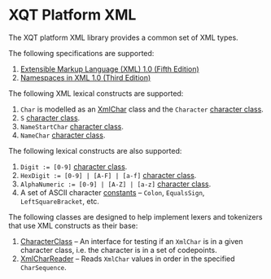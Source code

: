 # XQT Platform XML
The XQT platform XML library provides a common set of XML types.

The following specifications are supported:
1. [Extensible Markup Language (XML) 1.0 (Fifth Edition)](https://www.w3.org/TR/2008/REC-xml-20081126/)
2. [Namespaces in XML 1.0 (Third Edition)](https://www.w3.org/TR/2009/REC-xml-names-20091208/)

The following XML lexical constructs are supported:
1. `Char` is modelled as an [XmlChar](commonMain/xqt/platform/xml/model/XmlChar.kt)
   class and the `Character` [character class](commonMain/xqt/platform/xml/lexer/CharacterClass.kt).
2. `S` [character class](commonMain/xqt/platform/xml/lexer/CharacterClass.kt).
3. `NameStartChar` [character class](commonMain/xqt/platform/xml/lexer/CharacterClass.kt).
4. `NameChar` [character class](commonMain/xqt/platform/xml/lexer/CharacterClass.kt).

The following lexical constructs are also supported:
1. `Digit := [0-9]` [character class](commonMain/xqt/platform/xml/lexer/CharacterClass.kt).
2. `HexDigit := [0-9] | [A-F] | [a-f]` [character class](commonMain/xqt/platform/xml/lexer/CharacterClass.kt).
3. `AlphaNumeric := [0-9] | [A-Z] | [a-z]` [character class](commonMain/xqt/platform/xml/lexer/CharacterClass.kt).
4. A set of ASCII character [constants](commonMain/xqt/platform/xml/lexer/Constants.kt) &ndash;
   `Colon`, `EqualsSign`, `LeftSquareBracket`, etc.

The following classes are designed to help implement lexers and tokenizers that
use XML constructs as their base:
1. [CharacterClass](commonMain/xqt/platform/xml/lexer/CharacterClass.kt) &ndash;
   An interface for testing if an `XmlChar` is in a given character class, i.e.
   the character is in a set of codepoints.
2. [XmlCharReader](commonMain/xqt/platform/xml/model/XmlCharReader.kt) &ndash;
   Reads `XmlChar` values in order in the specified `CharSequence`.
